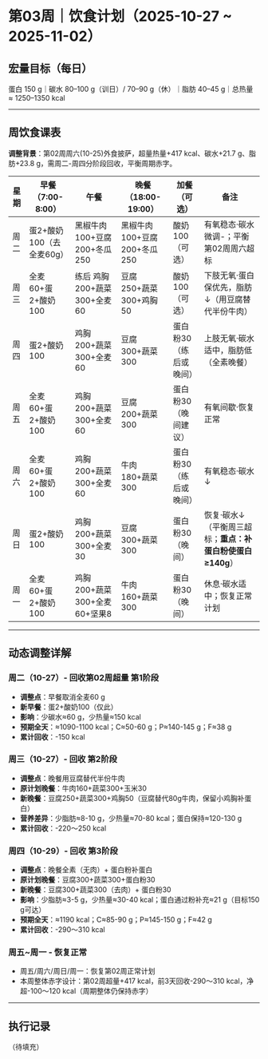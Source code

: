 # 第03周｜饮食计划（2025-10-27 ~ 2025-11-02）

## 宏量目标（每日）
蛋白 150 g｜碳水 80–100 g（训日）/ 70–90 g（休）｜脂肪 40–45 g｜总热量 ≈ 1250–1350 kcal

---

## 周饮食课表

**调整背景**：第02周周六(10-25)外食披萨，超量热量+417 kcal、碳水+21.7 g、脂肪+23.8 g，需周二-周四分阶段回收，平衡周期赤字。

| 星期 | 早餐（7:00-8:00） | 午餐 | 晚餐（18:00-19:00） | 加餐（可选） | 备注 |
|------|------------------|------|-------------------|-------------|------|
| 周二 | 蛋2+酸奶100（去全麦60g） | 黑椒牛肉100+豆腐200+冬瓜250 | 黑椒牛肉100+豆腐200+冬瓜250 | 酸奶100（可选） | 有氧稳态·碳水微调-；平衡第02周周六超标 |
| 周三 | 全麦60+蛋2+酸奶100 | 练后 鸡胸200+蔬菜300+全麦60 | 豆腐250+蔬菜300+鸡胸50 | 酸奶100（可选） | 下肢无氧·蛋白保优先，脂肪↓（用豆腐替代半份牛肉） |
| 周四 | 蛋2+酸奶100 | 鸡胸200+蔬菜300+全麦60 | 豆腐300+蔬菜300 | 蛋白粉30（练后或晚间） | 上肢无氧·碳水适中，脂肪低（全素晚餐） |
| 周五 | 全麦60+蛋2+酸奶100 | 鸡胸200+蔬菜300+全麦60 | 豆腐200+蔬菜300 | 蛋白粉30（晚间建议） | 有氧间歇·恢复正常 |
| 周六 | 全麦60+蛋2+酸奶100 | 鸡胸200+蔬菜300+全麦60 | 牛肉180+蔬菜300 | 蛋白粉30（练后或晚间） | 有氧稳态·碳水↓ |
| 周日 | 蛋2+酸奶100 | 鸡胸200+蔬菜300+全麦30 | 豆腐300+蔬菜300 | 蛋白粉30（晚间） | 恢复·碳水↓（平衡周三超标；**重点：补蛋白粉使蛋白≥140g**） |
| 周一 | 全麦60+蛋2+酸奶100 | 鸡胸200+蔬菜300+全麦60+坚果8 | 牛肉160+蔬菜300 | 蛋白粉30（晚间） | 休息·碳水适中；恢复正常计划 |

---

## 动态调整详解

### **周二（10-27）- 回收第02周超量 第1阶段**
- **调整点**：早餐取消全麦60 g
- **新早餐**：蛋2+酸奶100（仅此）
- **影响**：少碳水≈60 g，少热量≈150 kcal
- **预期全天**：≈1090-1100 kcal；C≈50-60 g；P≈140-145 g；F≈38 g
- **累计回收**：-150 kcal

### **周三（10-27）- 回收 第2阶段**
- **调整点**：晚餐用豆腐替代半份牛肉
- **原计划晚餐**：牛肉160+蔬菜300+玉米30
- **新晚餐**：豆腐250+蔬菜300+鸡胸50（豆腐替代80g牛肉，保留小鸡胸补蛋白）
- **营养差异**：少脂肪≈8-10 g，少热量≈70-80 kcal；蛋白保持≈120-130 g
- **累计回收**：-220～250 kcal

### **周四（10-29）- 回收 第3阶段**
- **调整点**：晚餐全素（无肉）+ 蛋白粉补蛋白
- **原计划晚餐**：豆腐300+蔬菜300+蛋白粉30
- **新晚餐**：豆腐300+蔬菜300（去肉）+ 蛋白粉30
- **影响**：少脂肪≈3-5 g，少热量≈30-40 kcal；蛋白通过粉补充≈21 g（目标150 g可达）
- **预期全天**：≈1190 kcal；C≈85-90 g；P≈145-150 g；F≈42 g
- **累计回收**：-290～310 kcal

### **周五~周一 - 恢复正常**
- 周五/周六/周日/周一：恢复第02周正常计划
- 本周整体赤字设计：第02周超量+417 kcal，前3天回收-290～310 kcal，净超-100～120 kcal（周期整体仍保持赤字）

---

## 执行记录

（待填充）

